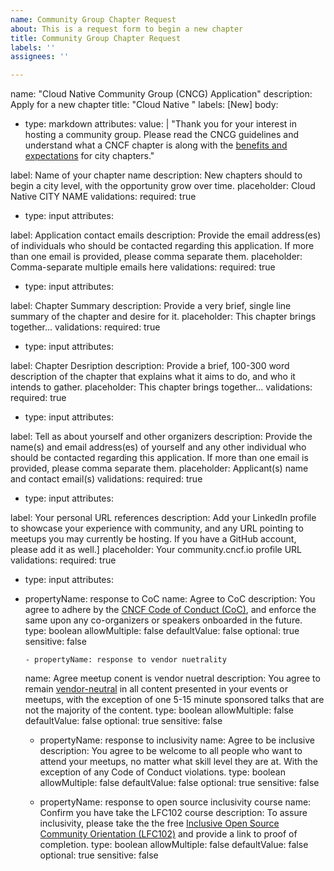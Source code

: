 ```yaml
---
name: Community Group Chapter Request
about: This is a request form to begin a new chapter
title: Community Group Chapter Request
labels: ''
assignees: ''

---
```


name: "Cloud Native Community Group (CNCG) Application"
description: Apply for a new chapter
title: "Cloud Native <City Name>"
labels: [New]
body:
- type: markdown
attributes:
value: | "Thank you for your interest in hosting a community group. Please read the CNCG guidelines and understand what a CNCF chapter is along with the [benefits and expectations](https://github.com/cncf/communitygroups/blob/main/README.md) for city chapters."

label: Name of your chapter name
    description: New chapters should to begin a city level, with the opportunity grow over time.
    placeholder: Cloud Native CITY NAME
  validations:
    required: true
- type: input
  attributes:

label: Application contact emails
    description: Provide the email address(es) of individuals who should be contacted regarding this application. If more than one email is provided, please comma separate them.
    placeholder: Comma-separate multiple emails here
  validations:
    required: true
- type: input
  attributes:
  
label: Chapter Summary
    description: Provide a very brief, single line summary of the chapter and desire for it.
    placeholder: This chapter brings together...
  validations:
    required: true
- type: input
  attributes:

label: Chapter Desription
    description: Provide a brief, 100-300 word description of the chapter that explains what it aims to do, and who it intends to gather.
    placeholder: This chapter brings together...
  validations:
    required: true
- type: input
  attributes:

label: Tell as about yourself and other organizers
    description: Provide the name(s) and email address(es) of yourself and any other individual who should be contacted regarding this application. If more than one email is provided, please comma separate them.
    placeholder: Applicant(s) name and contact email(s)
 validations:
    required: true
 - type: input
    attributes:

label: Your personal URL references
description: Add your LinkedIn profile to showcase your experience with community, and any URL pointing to meetups you may currently be hosting. If you have a GitHub account, please add it as well.]
placeholder: Your community.cncf.io profile URL
validations:
    required: true
 - type: input
    attributes:
  
- propertyName: response to CoC
    name: Agree to CoC
    description: You agree to adhere by the [CNCF Code of Conduct (CoC)](https://github.com/cncf/foundation/blob/main/code-of-conduct.md), and enforce the same upon any co-organizers or speakers onboarded in the future.
    type: boolean
    allowMultiple: false
    defaultValue: false
    optional: true
    sensitive: false

      - propertyName: response to vendor nuetrality
    name: Agree meetup conent is vendor nuetral
    description: You agree to remain [vendor-neutral](https://contribute.cncf.io/maintainers/community/vendor-neutrality) in all content presented in your events or meetups, with the exception of one 5-15 minute sponsored talks that are not the majority of the content.
    type: boolean
    allowMultiple: false
    defaultValue: false
    optional: true
    sensitive: false

  - propertyName: response to inclusivity
    name: Agree to be inclusive
    description: You agree to be welcome to all people who want to attend your meetups, no matter what skill level they are at. With the exception of any Code of Conduct violations.
    type: boolean
    allowMultiple: false
    defaultValue: false
    optional: true
    sensitive: false

  - propertyName: response to open source inclusivity course
    name: Confirm you have take the LFC102 course
    description: To assure inclusivity, please take the the free [Inclusive Open Source Community Orientation (LFC102)](https://training.linuxfoundation.org/training/inclusive-open-source-community-orientation-lfc102/) and provide a link to proof of completion.
    type: boolean
    allowMultiple: false
    defaultValue: false
    optional: true
    sensitive: false

